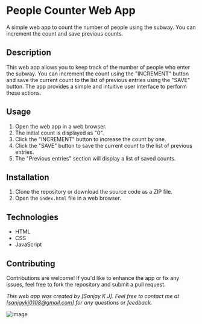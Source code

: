 # People Counter Web App

A simple web app to count the number of people using the subway. You can increment the count and save previous counts.

## Description

This web app allows you to keep track of the number of people who enter the subway. You can increment the count using the "INCREMENT" button and save the current count to the list of previous entries using the "SAVE" button. The app provides a simple and intuitive user interface to perform these actions.


## Usage

1. Open the web app in a web browser.
2. The initial count is displayed as "0".
3. Click the "INCREMENT" button to increase the count by one.
4. Click the "SAVE" button to save the current count to the list of previous entries.
5. The "Previous entries" section will display a list of saved counts.

## Installation

1. Clone the repository or download the source code as a ZIP file.
2. Open the `index.html` file in a web browser.

## Technologies

- HTML
- CSS
- JavaScript

## Contributing

Contributions are welcome! If you'd like to enhance the app or fix any issues, feel free to fork the repository and submit a pull request.


*This web app was created by [Sanjay K J]. Feel free to contact me at [sanjaykj0108@gmail.com] for any questions or feedback.*

![image](https://github.com/sanjay-k-j/JavaScript-_Counter_App/assets/79088504/88bf8839-1edd-46f4-bc32-5214e57b3fa5)

